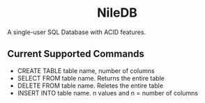 <h1 align="center">NileDB</h1>

A single-user SQL Database with ACID features. 


## Current Supported Commands

 * CREATE TABLE table name, number of columns
 * SELECT FROM  table name. Returns the entire table
 * DELETE FROM  table name. Reletes the entire table
 * INSERT INTO  table name. n values and n = number of columns


